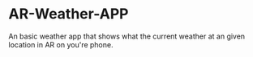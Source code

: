 # AR-Weather-APP
An basic weather app that shows what the current weather at an given location in AR on you're phone.
